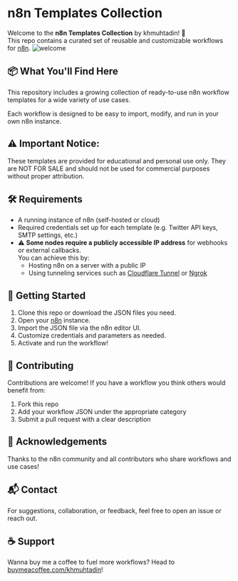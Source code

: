 # n8n Templates Collection

Welcome to the **n8n Templates Collection** by khmuhtadin! 🚀  
This repo contains a curated set of reusable and customizable workflows for [n8n](https://n8n.io/).
![welcome](https://media.licdn.com/dms/image/v2/D4D22AQH0ybL7aa1ZJA/feedshare-shrink_800/B4DZWQcsdXHIAg-/0/1741885196572?e=2147483647&v=beta&t=R-5MWazUixuIKYaNWGNuXFrF6G9cEt9wvh_vc02qd4Y)

## 📦 What You'll Find Here

This repository includes a growing collection of ready-to-use n8n workflow templates for a wide variety of use cases.

Each workflow is designed to be easy to import, modify, and run in your own n8n instance.

## ⚠️ Important Notice: 
These templates are provided for educational and personal use only. They are NOT FOR SALE and should not be used for commercial purposes without proper attribution.

## 🛠 Requirements

- A running instance of n8n (self-hosted or cloud)
- Required credentials set up for each template (e.g. Twitter API keys, SMTP settings, etc.)
- ⚠️ **Some nodes require a publicly accessible IP address** for webhooks or external callbacks.  
  You can achieve this by:
  - Hosting n8n on a server with a public IP
  - Using tunneling services such as [Cloudflare Tunnel](https://developers.cloudflare.com/cloudflare-one/connections/connect-apps/) or [Ngrok](https://ngrok.com/)

## 🚀 Getting Started

1. Clone this repo or download the JSON files you need.
2. Open your [n8n](https://n8n.io/) instance.
3. Import the JSON file via the n8n editor UI.
4. Customize credentials and parameters as needed.
5. Activate and run the workflow!

## 🤝 Contributing

Contributions are welcome! If you have a workflow you think others would benefit from:

1. Fork this repo
2. Add your workflow JSON under the appropriate category
3. Submit a pull request with a clear description

## 🙌 Acknowledgements

Thanks to the n8n community and all contributors who share workflows and use cases!

## 📬 Contact

For suggestions, collaboration, or feedback, feel free to open an issue or reach out.

## ☕ Support

Wanna buy me a coffee to fuel more workflows? Head to [buymeacoffee.com/khmuhtadin](https://buymeacoffee.com/khmuhtadin)!
